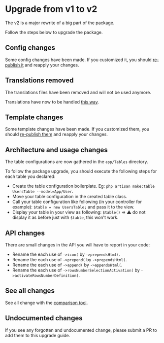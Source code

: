 # Upgrade from v1 to v2

The v2 is a major rewrite of a big part of the package.

Follow the steps below to upgrade the package.

## Config changes

Some config changes have been made. If you customized it, you should [re-publish it](../../README.md#configuration) and reapply your changes.

## Translations removed

The translations files have been removed and will not be used anymore.

Translations have now to be handled [this way](../../README.md#translations).

## Template changes

Some template changes have been made. If you customized them, you should [re-publish them](../../README.md#templates) and reapply your changes.

## Architecture and usage changes

The table configurations are now gathered in the `app/Tables` directory.

To follow the package upgrade, you should execute the following steps for each table you declared:

* Create the table configuration boilerplate. Eg: `php artisan make:table UsersTable --model=App/User`.
* Move your table configuration in the created table class.
* Call your table configuration like following (in your controller for example): `$table = new UsersTable;` and pass it to the view.
* Display your table in your view as following: `$table()` => :warning: do not display it as before just with `$table`, this won't work.

## API changes

There are small changes in the API you will have to report in your code:

* Rename the each use of `->icon(` by `->prependsHtml(`.
* Rename the each use of `->prepend(` by `->prependsHtml(`.
* Rename the each use of `->append(` by `->appendsHtml(`.
* Rename the each use of `->rowsNumberSelectionActivation(` by `->activateRowsNumberDefinition(`.

## See all changes

See all change with the [comparison tool](https://github.com/Okipa/laravel-table/compare/1.5.0...2.0.0).

## Undocumented changes

If you see any forgotten and undocumented change, please submit a PR to add them to this upgrade guide.
